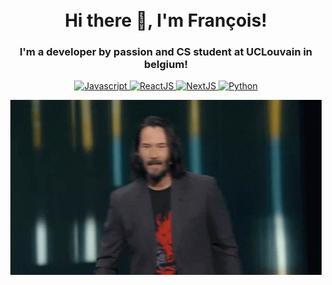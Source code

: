<h1 align="center">
<br>
  Hi there 👋, I'm François!
  <br>
</h1>
<h3 align="center">
  I'm a developer by passion and CS student at UCLouvain in belgium!
 </h3>

<p align="center">
  <a href="#">
    <img src="https://img.shields.io/badge/JavaScript-yellow.svg?style=flat-square>" alt="Javascript">
  </a>
  <a href="#">
    <img src="https://img.shields.io/badge/React-brightblue.svg?style=flat-square" alt="ReactJS">
  </a>
  <a href="#">
    <img src="https://img.shields.io/badge/NextJS-black.svg?style=flat-square" alt="NextJS">
  </a>
  <a href="#">
    <img src="https://img.shields.io/badge/Python-blue.svg?style=flat-square>" alt="Python">
  </a>
</p>
<div align="center">
  <img style="img: center" src="https://github.com/francoistm/francoistm/blob/main/checkthisout.gif"/>
</div>

